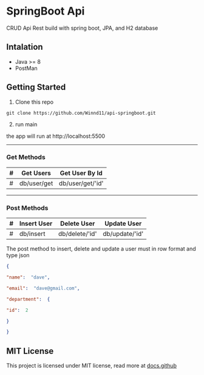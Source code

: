 
# SpringBoot Api
CRUD Api Rest build with spring boot, JPA, and H2 database

## Intalation

- Java >= 8
- PostMan

## Getting Started
1. Clone this repo
```git
git clone https://github.com/Winnd11/api-springboot.git
```

2. run main

the app will run at http://localhost:5500

---

### Get Methods

| # | Get Users | Get User By Id |
| -- | -- | -- | 
| # | db/user/get | db/user/get/'id' | 

---

### Post Methods

| # | Insert User | Delete User | Update User
| -- | -- | -- | -- |
| # | db/insert | db/delete/'id' | db/update/'id' |


The post method to insert, delete and update a user must in row format and type json

```json
{

"name":  "dave",

"email":  "dave@gmail.com",

"department":  {

"id":  2

}

}
```

## MIT License
This project is licensed under MIT license, read more at <span><a href="https://docs.github.com/pt/repositories/managing-your-repositorys-settings-and-features/customizing-your-repository/licensing-a-repository">docs.github</span>


